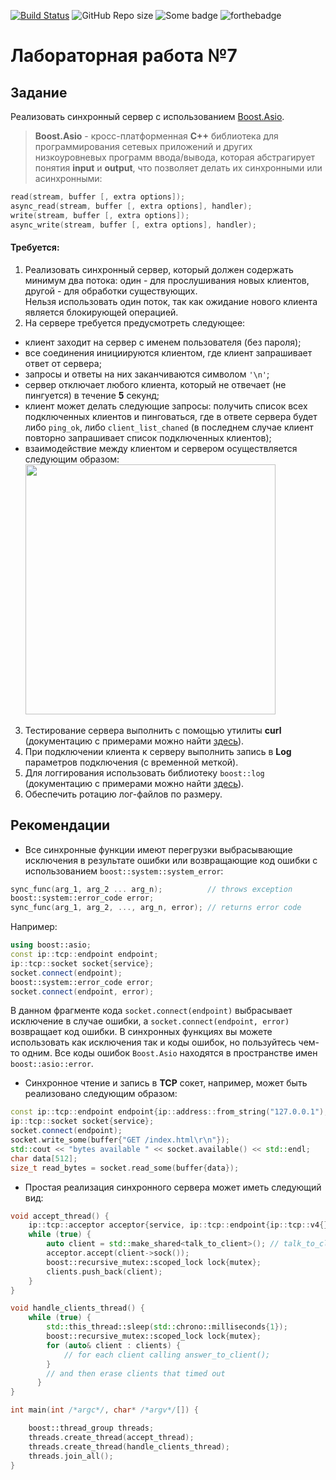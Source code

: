 [![Build Status](https://travis-ci.org/OzoNeTT/lab-07-asio-server.svg?branch=master)](https://travis-ci.org/OzoNeTT/lab-07-asio-server)
![GitHub Repo size](https://img.shields.io/github/repo-size/OzoNeTT/lab-06-multithreads.svg)
![Some badge](https://img.shields.io/badge/OzoNe-T__T-blue.svg)
![forthebadge](https://forthebadge.com/images/badges/not-an-issue.svg)

# Лабораторная работа №7

## Задание

Реализовать синхронный сервер с использованием [Boost.Asio](https://www.boost.org/doc/libs/1_68_0/doc/html/boost_asio.html). 
> **Boost.Asio** - кросс-платформенная **С++** библиотека для программирования сетевых приложений и других низкоуровневых программ ввода/вывода, которая абстрагирует понятия **input** и **output**, что позволяет делать их синхронными или асинхронными:
```cpp
read(stream, buffer [, extra options]);
async_read(stream, buffer [, extra options], handler);
write(stream, buffer [, extra options]);
async_write(stream, buffer [, extra options], handler);
```
#### Требуется:

1. Реализовать синхронный сервер, который должен содержать минимум два потока: один - для прослушивания новых клиентов, другой - для обработки существующих. <br/>Нельзя использовать один поток, так как ожидание нового клиента является блокирующей операцией.
2. На сервере требуется предусмотреть следующее: 
- клиент заходит на сервер с именем пользователя (без пароля);
- все соединения инициируются клиентом, где клиент запрашивает ответ от сервера;
- запросы и ответы на них заканчиваются символом `'\n'`; 
- сервер отключает любого клиента, который не отвечает (не пингуется) в течение **5** секунд;
- клиент может делать следующие запросы: получить список всех подключенных клиентов и пинговаться, где в ответе сервера будет либо `ping_ok`, либо `client_list_chaned` (в последнем случае клиент повторно запрашивает список подключенных клиентов);
- взаимодействие между клиентом и сервером осуществляется следующим образом:
<br/><img src="./images/protocol.svg" width="400"></img>
3. Тестирование сервера выполнить с помощью утилиты **curl** (документацию с примерами можно найти [здесь](https://ec.haxx.se/cmdline-options.html)).
4. При подключении клиента к серверу выполнить запись в **Log** параметров подключения (с временной меткой).
5. Для логгирования использовать библиотеку `boost::log` (документацию с примерами можно найти [здесь](https://www.boost.org/doc/libs/1_68_0/libs/log/doc/html/log/tutorial.html#log.tutorial.trivial)).
6. Обеспечить ротацию лог-файлов по размеру.

## Рекомендации

- Все синхронные функции имеют перегрузки выбрасывающие исключения в результате ошибки или возвращающие код ошибки с использованием `boost::system::system_error`:
```cpp
sync_func(arg_1, arg_2 ... arg_n);          // throws exception
boost::system::error_code error;
sync_func(arg_1, arg_2, ..., arg_n, error); // returns error code
```
Например:
```cpp
using boost::asio;
const ip::tcp::endpoint endpoint;
ip::tcp::socket socket{service};
socket.connect(endpoint);
boost::system::error_code error;
socket.connect(endpoint, error);
```
В данном фрагменте кода `socket.connect(endpoint)` выбрасывает исключение в случае ошибки, а `socket.connect(endpoint, error)` возвращает код ошибки. В синхронных функциях вы можете использовать как исключения так и коды ошибок, но пользуйтесь чем-то одним. Все коды ошибок `Boost.Asio` находятся в пространстве имен `boost::asio::error`.

- Синхронное чтение и запись в **TCP** сокет, например, может быть реализовано следующим образом:
```cpp
const ip::tcp::endpoint endpoint{ip::address::from_string("127.0.0.1"), 80};
ip::tcp::socket socket{service};
socket.connect(endpoint);
socket.write_some(buffer{"GET /index.html\r\n"});
std::cout << "bytes available " << socket.available() << std::endl;
char data[512];
size_t read_bytes = socket.read_some(buffer{data});
```

- Простая реализация синхронного сервера может иметь следующий вид:
```cpp
void accept_thread() {
    ip::tcp::acceptor acceptor{service, ip::tcp::endpoint{ip::tcp::v4{}, 8001}};
    while (true) {
        auto client = std::make_shared<talk_to_client>(); // talk_to_client - user defined class
        acceptor.accept(client->sock());
        boost::recursive_mutex::scoped_lock lock{mutex};
        clients.push_back(client);
    }
}

void handle_clients_thread() {
    while (true) {
        std::this_thread::sleep(std::chrono::milliseconds{1});
        boost::recursive_mutex::scoped_lock lock{mutex};
        for (auto& client : clients) {
            // for each client calling answer_to_client();
        }
        // and then erase clients that timed out
      }
}

int main(int /*argc*/, char* /*argv*/[]) {

    boost::thread_group threads;
    threads.create_thread(accept_thread);
    threads.create_thread(handle_clients_thread);
    threads.join_all();
}
```
